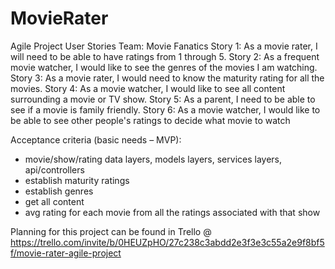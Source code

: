 # MovieRater

Agile Project User Stories
Team: Movie Fanatics
Story 1:
As a movie rater, I will need to be able to have ratings from 1 through 5.
Story 2:
As a frequent movie watcher, I would like to see the genres of the movies I am watching.
Story 3: 
As a movie rater, I would need to know the maturity rating for all the movies.
Story 4:
As a movie watcher, I would like to see all content surrounding a movie or TV show.
Story 5:
As a parent, I need to be able to see if a movie is family friendly.
Story 6:
As a movie watcher, I would like to be able to see other people's ratings to decide what movie to watch

Acceptance criteria (basic needs – MVP):
- movie/show/rating data layers, models layers, services layers, api/controllers
- establish maturity ratings
- establish genres
- get all content
- avg rating for each movie from all the ratings associated with that show

Planning for this project can be found in Trello @ https://trello.com/invite/b/0HEUZpHO/27c238c3abdd2e3f3e3c55a2e9f8bf5f/movie-rater-agile-project
